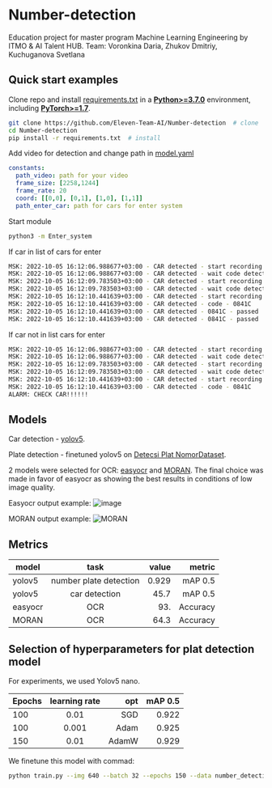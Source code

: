 # Number-detection
Education project for master program Machine Learning Engineering by ITMO & AI Talent HUB.
Team: Voronkina Daria, Zhukov Dmitriy, Kuchuganova Svetlana
## Quick start examples
Clone repo and install [requirements.txt](https://github.com/Eleven-Team-AI/Number-detection/blob/main/requirements.txt) in a
[**Python>=3.7.0**](https://www.python.org/) environment, including
[**PyTorch>=1.7**](https://pytorch.org/get-started/locally/).

```bash
git clone https://github.com/Eleven-Team-AI/Number-detection  # clone
cd Number-detection
pip install -r requirements.txt  # install
```
Add video for detection and change path in [model.yaml](https://github.com/Eleven-Team-AI/Number-detection/blob/main/Enter_system/config/model.yaml)
```yaml
constants:
  path_video: path for your video
  frame_size: [2258,1244]
  frame_rate: 20
  coord: [[0,0], [0,1], [1,0], [1,1]] 
  path_enter_car: path for cars for enter system
```
Start module
```bash
python3 -m Enter_system
```
If car in list of cars for enter
```bash
MSK: 2022-10-05 16:12:06.988677+03:00 - CAR detected - start recording
MSK: 2022-10-05 16:12:06.988677+03:00 - CAR detected - wait code detected
MSK: 2022-10-05 16:12:09.783503+03:00 - CAR detected - start recording
MSK: 2022-10-05 16:12:09.783503+03:00 - CAR detected - wait code detected
MSK: 2022-10-05 16:12:10.441639+03:00 - CAR detected - start recording
MSK: 2022-10-05 16:12:10.441639+03:00 - CAR detected - code - 0841С
MSK: 2022-10-05 16:12:10.441639+03:00 - CAR detected - 0841С - passed
MSK: 2022-10-05 16:12:10.441639+03:00 - CAR detected - 0841С - passed
```
If car not in list cars for enter
```bash
MSK: 2022-10-05 16:12:06.988677+03:00 - CAR detected - start recording
MSK: 2022-10-05 16:12:06.988677+03:00 - CAR detected - wait code detected
MSK: 2022-10-05 16:12:09.783503+03:00 - CAR detected - start recording
MSK: 2022-10-05 16:12:09.783503+03:00 - CAR detected - wait code detected
MSK: 2022-10-05 16:12:10.441639+03:00 - CAR detected - start recording
MSK: 2022-10-05 16:12:10.441639+03:00 - CAR detected - code - 0841С
ALARM: CHECK CAR!!!!!!
```
## Models
Car detection  - [yolov5](https://github.com/ultralytics/yolov5). 

Plate detection - finetuned yolov5 on [Detecsi Plat NomorDataset](https://universe.roboflow.com/elektronika-instrumentasi-fisika-its/deteksi-plat-nomor/browse?queryText=&pageSize=50&startingIndex=0&browseQuery=true).

2 models were selected for OCR: [easyocr](https://github.com/jaidedai/easyocr) and [MORAN](https://github.com/Canjie-Luo/MORAN_v2). The final choice was made in favor of easyocr as showing the best results in conditions of low image quality.

Easyocr output example:
![image](<img width="470" alt="Снимок экрана 2022-10-05 в 18 22 46" src="https://user-images.githubusercontent.com/55249362/194070286-e5fbd065-71fa-4f6e-bb16-b60096485fa1.png">)


MORAN output example:
![MORAN](<img width="470" alt="Снимок экрана 2022-10-05 в 18 23 50" src="https://user-images.githubusercontent.com/55249362/194070443-5c9a8f88-003d-4848-9496-bf71e74912b2.png">)


## Metrics
| model  |          task          | value |   metric |
|--------|:----------------------:|------:|---------:|
| yolov5 | number plate detection | 0.929 |  mAP 0.5 |
| yolov5 |     car detection      |  45.7 |  mAP 0.5 |
| easyocr|          OCR           |  93.  | Accuracy |
| MORAN  |          OCR           |  64.3  | Accuracy |


## Selection of hyperparameters for plat detection model

For experiments, we used Yolov5 nano.

| Epochs | learning rate |   opt | mAP 0.5 |
|--------|:-------------:|------:|--------:|
| 100    |     0.01      |   SGD |   0.922 |
| 100    |     0.001     |  Adam |   0.925 |
| 150    |     0.01      | AdamW |   0.929 |
We finetune this model with commad:
```bash
python train.py --img 640 --batch 32 --epochs 150 --data number_detection/data.yaml --weights yolov5n.pt --name num_detect_AdamW --optimizer AdamW 
```

